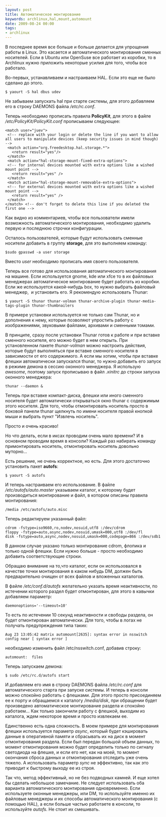 ```yaml
---
layout: post
title: Автоматическое монтирование
keywords: archlinux,hal,mount,automount
date: 2009-08-24 00:00
tags:
- archlinux
---
```

В последнее время все больше и больше делается для упрощения работы в Linux. Это касается и автоматического монтирования сменных носителей. Если в Ubuntu или OpenSuse все работает из коробки, то в Archlinux нужно приложить некоторые усилия для того, чтобы все работало.

Во-первых, устанавливаем и настраиваем HAL. Если это еще не было сделано до этого.

    $ yaourt -S hal dbus udev

Не забываем запускать hal при старте системы, для этого добавляем его в строку DAEMONS файла <em>/etc/rc.conf</em>.

Теперь необходимо прописать правила <strong>PolicyKit</strong>, для этого в файле <em>/etc/PolicyKit/PolicyKit.conf</em> прописываем следующее:

    <match user="juev">
     <!-- replace with your login or delete the line if you want to allow all users to manipulate devices (keep security issues in mind though) -->
     <match action="org.freedesktop.hal.storage.*">
       <return result="yes"/>
     </match>
     <match action="hal-storage-mount-fixed-extra-options">
     <!-- for internal devices mounted with extra options like a wished mount point -->
       <return result="yes" />
     </match>
     <match action="hal-storage-mount-removable-extra-options">
     <!-- for external devices mounted with extra options like a wished mount point -->
       <return result="yes" />
     </match>
    </match> <!-- don't forget to delete this line if you deleted the first one -->

Как видно из комментариев, чтобы все пользователи имели возможность автоматического монтирования, необходимо удалить первую и последнюю строчки конфигурации.

Осталось пользователей, которые будут использовать сменные носители добавить в группу <strong>storage</strong>, для это выполняем команду:

    $sudo gpasswd -a user storage

Вместо <em>user</em> необходимо прописать имя своего пользователя.

Теперь все готово для использования автоматического монтирования на машине. Если используется gnome, kde или xfce то в их файловых менеджерах автоматическое монтирование будет работать из коробки.  Если же используется какой-нибудь box, то нужно выбрать файловый менеджер,  и установить его. Я рекомендую использовать Thunar:

    $ yaourt -S thunar thunar-volman thunar-archive-plugin thunar-media-tags-plugin thunar-thumbnailers

В примере установки используется не только сам Thunar, но и дополнения к нему, которые позволяют упростить работу с изображениями, звуковыми файлами, архивами и сменными томами.

В принципе, сразу после установки Thunar готов к работе и при вставке сменного носителя, его можно будет в нем открыть. При установленном пакете <em>thunar-volman</em> можно настроить действия, которые будут выполняться при вставке сменного носителя в зависимости от его содержимого. А если мы хотим, чтобы при вставке флешки автоматически запускался thunar, то нужно добавить его запуск в режиме демона в сессию оконного менеджера. Я использую <em>awesome</em>, поэтому запуск прописываю в файл <em>.xinitrc</em> до строки запуска оконного менеджера:

    thunar --daemon &

Теперь при вставке компакт-диска, флешки или иного сменного носителя будет автоматически открываться окно thunar с содержимым этого носителя. Для того, чтобы отмонтировать носитель просто в боковой панели thunar щелкнуть по имени носителя правой кнопкой мыши и выбрать пункт "Извлечь носитель".

Просто и очень красиво!

Но что делать, если в иксах проводим очень мало времени? И в основном проводим время в консоли? Каждый раз набирать команду примонтировать носитель, отмонтировать носитель довольно муторно...

Есть решение, не очень корректное, но есть. Для этого достаточно установить пакет <strong>autofs</strong>:

    $ yaourt -S autofs

И теперь настраиваем его использование. В файле <em>/etc/autofs/auto.master</em> указываем каталог, к которому будет производиться монтирование и файл, в котором описаны правила монтирования:

    /media /etc/autofs/auto.misc

Теперь редактируем указанный файл:

    cdrom -fstype=iso9660,ro,nodev,nosuid,utf8 :/dev/cdrom
    floppy -fstype=auto,async,nodev,nosuid,umask=000,utf8 :/dev/fl
    disk -fstype=auto,async,nodev,nosuid,umask=000,codepage=866 :/dev/sdb1

В данном случае указано только монтирование cdrom, флопика и только одной флешки. Если нужно больше - просто необходимо добавить соответствующие строки.

Обращаю внимание на то,что каталог, если он использовался в качестве точки монтирования в каком нибудь DM, должен быть предварительно очищен от всех файлов и вложенных каталогов.

В файле <em>/etc/conf.d/autofs</em> желательно указать время неактивности, по истечении которого раздел будет отмонтирован, для этого в кавычки добавляем параметр:

    daemonoptions='--timeout=10'

То есть по истечении 10 секунд неактивности и свободы раздела, он будет отмонтирован автоматически. Для того, чтобы в логах не получать предупреждения типа таких:

    Aug 23 13:05:42 matrix automount[2635]: syntax error in nsswitch config near [ syntax error ]

необходимо изменить файл /etc/nsswitch.conf, добавив строку:

    automount:  files

Теперь запускаем демона:

    $ sudo /etc/rc.d/autofs start

И добавляем его имя в строку DAEMONS файла <em>/etc/rc.conf </em>для автоматического старта при запуске системы. И теперь в консоли можно спокойно работать с флешками. Для этого просто присоединяем ее к порту и обращаемся к каталогу <em>/media/disk</em>, при обращении будет произведено автоматическое монтирование раздела и спокойно работаем... Как только закончили работу с флешкой, выходим из каталога, ждем некоторое время и просто извлекаем ее.

Единственно есть одна сложность. В моем примере для монтирования флешки используется параметр <em>async</em>, который будет кэшировать данные в оперативной памяти и сбрасывать их на диск в момент отмонтирования раздела. Если был передан большой объем данных, то момент отмонтирования можно будет определить только по сигналу светодиода на флешке, и если его нет, как на моей, то момент окончания сброса данных и отмонтирования отследить уже очень тяжело. А использовать параметр <em>sync</em> не эффективно, так как это приводит к быстрому выходу ее из строя.

Так что, метод эффективный, но не без подводных камней. И еще хотел бы сделать небольшое замечание. Не следует использовать оба варианта автоматического монтирования одновременно. Если используете оконные менеджеры, или DM, то используйте именно их файловые менеджеры и их способы автоматического монтирования (с помощью HAL), а если больше частью работаете в консоли, то используйте <em>autofs</em>. Не стоит их смешивать.
